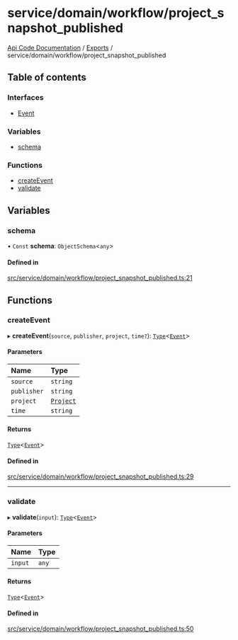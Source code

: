 # service/domain/workflow/project\_snapshot\_published
 
[Api Code Documentation](../README.md) / [Exports](../modules.md) / service/domain/workflow/project\_snapshot\_published

## Table of contents

### Interfaces

- [Event](../interfaces/service_domain_workflow_project_snapshot_published.Event.md)

### Variables

- [schema](service_domain_workflow_project_snapshot_published.md#schema)

### Functions

- [createEvent](service_domain_workflow_project_snapshot_published.md#createevent)
- [validate](service_domain_workflow_project_snapshot_published.md#validate)

## Variables

### schema

• `Const` **schema**: `ObjectSchema`\<`any`\>

#### Defined in

[src/service/domain/workflow/project_snapshot_published.ts:21](https://github.com/openkfw/TruBudget/blob/90402cb/api/src/service/domain/workflow/project_snapshot_published.ts#L21)

## Functions

### createEvent

▸ **createEvent**(`source`, `publisher`, `project`, `time?`): [`Type`](result.md#type)\<[`Event`](../interfaces/service_domain_workflow_project_snapshot_published.Event.md)\>

#### Parameters

| Name | Type |
| :------ | :------ |
| `source` | `string` |
| `publisher` | `string` |
| `project` | [`Project`](../interfaces/service_domain_workflow_project.Project.md) |
| `time` | `string` |

#### Returns

[`Type`](result.md#type)\<[`Event`](../interfaces/service_domain_workflow_project_snapshot_published.Event.md)\>

#### Defined in

[src/service/domain/workflow/project_snapshot_published.ts:29](https://github.com/openkfw/TruBudget/blob/90402cb/api/src/service/domain/workflow/project_snapshot_published.ts#L29)

___

### validate

▸ **validate**(`input`): [`Type`](result.md#type)\<[`Event`](../interfaces/service_domain_workflow_project_snapshot_published.Event.md)\>

#### Parameters

| Name | Type |
| :------ | :------ |
| `input` | `any` |

#### Returns

[`Type`](result.md#type)\<[`Event`](../interfaces/service_domain_workflow_project_snapshot_published.Event.md)\>

#### Defined in

[src/service/domain/workflow/project_snapshot_published.ts:50](https://github.com/openkfw/TruBudget/blob/90402cb/api/src/service/domain/workflow/project_snapshot_published.ts#L50)
